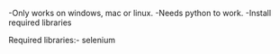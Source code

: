 -Only works on windows, mac or linux.
-Needs python to work.
-Install required libraries 

Required libraries:-
selenium 
